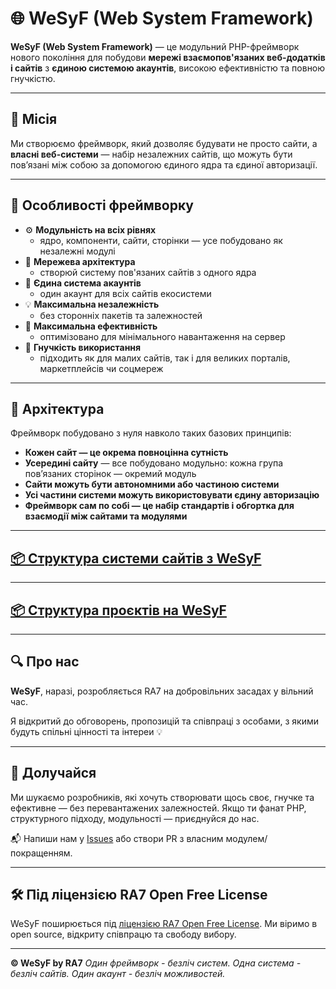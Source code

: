 # 🌐 WeSyF (Web System Framework)

**WeSyF (Web System Framework)** — це модульний PHP-фреймворк нового покоління для побудови **мережі взаємопов'язаних веб-додатків і сайтів** з **єдиною системою акаунтів**, високою ефективністю та повною гнучкістю.

---

## 🚀 Місія

Ми створюємо фреймворк, який дозволяє будувати не просто сайти, а **власні веб-системи** — набір незалежних сайтів, що можуть бути пов’язані між собою за допомогою єдиного ядра та єдиної авторизації.

---

## 🔧 Особливості фреймворку

- ⚙️ **Модульність на всіх рівнях**
  - ядро, компоненти, сайти, сторінки — усе побудовано як незалежні модулі
- 🔗 **Мережева архітектура**
  - створюй систему пов'язаних сайтів з одного ядра
- 👤 **Єдина система акаунтів**
  - один акаунт для всіх сайтів екосистеми
- 💡 **Максимальна незалежність**
  - без сторонніх пакетів та залежностей
- 🔋 **Максимальна ефективність**
  - оптимізовано для мінімального навантаження на сервер
- 🧩 **Гнучкість використання**
  - підходить як для малих сайтів, так і для великих порталів, маркетплейсів чи соцмереж

---

## 🧱 Архітектура

Фреймворк побудовано з нуля навколо таких базових принципів:

- **Кожен сайт — це окрема повноцінна сутність**
- **Усередині сайту** — все побудовано модульно: кожна група пов’язаних сторінок — окремий модуль
- **Сайти можуть бути автономними або частиною системи**
- **Усі частини системи можуть використовувати єдину авторизацію**
- **Фреймворк сам по собі — це набір стандартів і обгортка для взаємодії між сайтами та модулями**

---

## [📦 Структура системи сайтів з WeSyF](FileStructure.txt)

---

## [📦 Структура проєктів на WeSyF](FileStructure.txt)

---

## 🔍 Про нас

**WeSyF**, наразі, розробляється RA7 на добровільних засадах у вільний час.

Я відкритий до обговорень, пропозицій та співпраці з особами, з якими будуть спільні цінності та інтереи 💡

---

## 🤝 Долучайся

Ми шукаємо розробників, які хочуть створювати щось своє, гнучке та ефективне — без перевантажених залежностей. Якщо ти фанат PHP, структурного підходу, модульності — приєднуйся до нас.

📬 Напиши нам у [Issues](https://github.com/WeSyF/WebSystemFramework/issues) або створи PR з власним модулем/покращенням.

---

## 🛠 Під ліцензією RA7 Open Free License

WeSyF поширюється під [ліцензією RA7 Open Free License](LICENSE). Ми віримо в open source, відкриту співпрацю та свободу вибору.

---

**© WeSyF by RA7**
*Один фреймворк - безліч систем. Одна система - безліч сайтів. Один акаунт - безліч можливостей.*
